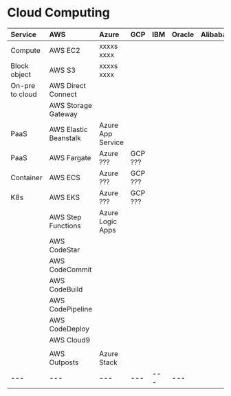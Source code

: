 # Cloud Computing

| Service       | AWS | Azure | GCP | IBM | Oracle | Alibaba |
| :---       | :--- | :--- | :--- | :--- | :--- | :--- |
| Compute | AWS EC2 | xxxxs xxxx |     |    |    |
| Block object | AWS S3 | xxxxs xxxx |     |     |     |
| On-pre to cloud   | AWS Direct Connect |     |     |
|    | AWS Storage Gateway |     |     |  |  |
| PaaS | AWS Elastic Beanstalk | Azure App Service |     |     |     |
| PaaS | AWS Fargate | Azure ??? | GCP ???  |     |     |
| Container | AWS ECS | Azure ??? | GCP ???  |     |     |
| K8s | AWS EKS | Azure ??? | GCP ???  |     |     |
|  | AWS Step Functions | Azure Logic Apps |     |     |     |
|  | AWS CodeStar |  |     |     |     |
|  | AWS CodeCommit |  |     |     |     |
|  | AWS CodeBuild |  |     |     |     |
|  | AWS CodePipeline |  |     |     |     |
|  | AWS CodeDeploy |  |     |     |     |
|  | AWS Cloud9 |  |     |     |     |
|     |     |     |     |     |     |
|     | AWS Outposts | Azure Stack |     |     |     |
| --- | --- | --- | --- | --- | --- |
